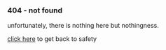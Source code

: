 ### 404 - not found

unfortunately, there is nothing here but nothingness.

[click here](/) to get back to safety

